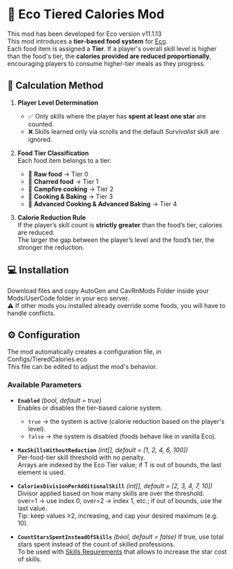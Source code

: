 # 🍅​ Eco Tiered Calories Mod

This mod has been developed for Eco version v11.1.13  
This mod introduces a **tier-based food system** for [Eco](https://www.strangeloopgames.com/eco/).  
Each food item is assigned a **Tier**. If a player's overall skill level is higher than the food's tier, the **calories provided are reduced proportionally**, encouraging players to consume higher-tier meals as they progress.

## 🧮 Calculation Method

1. **Player Level Determination**  
   - ✅ Only skills where the player has **spent at least one star** are counted.  
   - ❌ Skills learned only via scrolls and the default *Survivalist* skill are ignored.  

2. **Food Tier Classification**  
   Each food item belongs to a tier:  
   - 🌽 **Raw food** → Tier 0  
   - 🍖 **Charred food** → Tier 1  
   - 🥗 **Campfire cooking** → Tier 2  
   - 🍱 **Cooking & Baking** → Tier 3  
   - 🍔 **Advanced Cooking & Advanced Baking** → Tier 4  

3. **Calorie Reduction Rule**  
   If the player’s skill count is **strictly greater** than the food’s tier, calories are reduced.  
   The larger the gap between the player’s level and the food’s tier, the stronger the reduction.  

## 💻 Installation

Download files and copy AutoGen and CavRnMods Folder inside your Mods/UserCode folder in your eco server.  
⚠️​ If other mods you installed already override some foods, you will have to handle conflicts.  

## ⚙️ Configuration

The mod automatically creates a configuration file, in Configs/TieredCalories.eco   
This file can be edited to adjust the mod's behavior.  

### Available Parameters

- **`Enabled`** *(bool, default = true)*  
  Enables or disables the tier-based calorie system.  
  - `true` → the system is active (calorie reduction based on the player's level).  
  - `false` → the system is disabled (foods behave like in vanilla Eco).  

- **`MaxSkillsWithoutReduction`** *(int[], default = [1, 2, 4, 6, 100])*  
  Per-food-tier skill threshold with no penalty.  
  Arrays are indexed by the Eco Tier value; if T is out of bounds, the last element is used.  

- **`CaloriesDivisionPerAdditionalSkill`** *(int[], default = [2, 3, 4, 7, 10])*
  Divisor applied based on how many skills are over the threshold.  
  over=1 → use index 0, over=2 → index 1, etc.; if out of bounds, use the last value.  
  Tip: keep values ≥2, increasing, and cap your desired maximum (e.g. 10).  
  
- **`CountStarsSpentInsteadOfSkills`** *(bool, default = false)*
  If true, use total stars spent instead of the count of skilled professions.  
  To be used with [Skills Requirements](https://github.com/Thibault-Brocheton/eco-skills-requirements) that allows to increase the star cost of skills.
